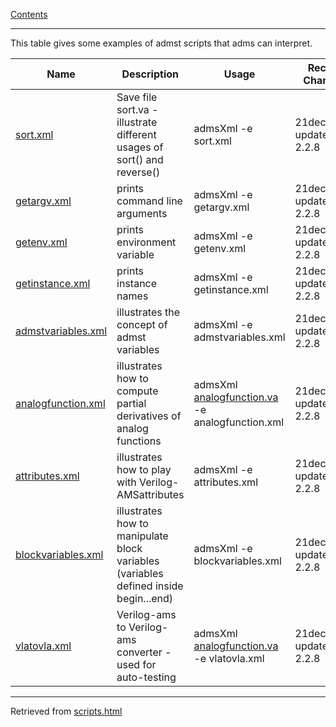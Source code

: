 [Contents](Contents.md)

---

This table gives some examples of admst scripts that adms can interpret.


Name | Description | Usage | Recent Changes | WasBug?
--- | --- | --- | --- | ---
[sort.xml]()            | Save file sort.va - illustrate different usages of sort() and reverse() | admsXml -e sort.xml | 	21dec2007: updated for 2.2.8 | -
[getargv.xml]()         |	prints command line arguments | admsXml -e getargv.xml |	21dec2007: updated for 2.2.8 |	-
[getenv.xml]() 	        | prints environment variable |	admsXml -e getenv.xml 	| 21dec2007: updated for 2.2.8 	| -
[getinstance.xml]()     |	prints instance names |	admsXml -e getinstance.xml 	| 21dec2007: updated for 2.2.8 	| -
[admstvariables.xml]()  |	illustrates the concept of admst variables | admsXml -e admstvariables.xml 	| 21dec2007: updated for 2.2.8 	|yes
[analogfunction.xml]()  |	illustrates how to compute partial derivatives of analog functions | admsXml [analogfunction.va]() -e analogfunction.xml 	| 21dec2007: updated for 2.2.8 	| yes
[attributes.xml]() 	    | illustrates how to play with Verilog-AMSattributes | admsXml -e attributes.xml 	| 21dec2007: updated for 2.2.8 	|no
[blockvariables.xml]()  | illustrates how to manipulate block variables (variables defined inside begin...end) | admsXml -e blockvariables.xml 	| 21dec2007: updated for 2.2.8 	|-
[vlatovla.xml]()        |	Verilog-ams to Verilog-ams converter - used for auto-testing | admsXml [analogfunction.va]() -e vlatovla.xml 	| 21dec2007: updated for 2.2.8 	|no

---

Retrieved from [scripts.html](http://vacomp.noovela.com/scripts.html)